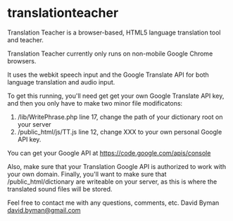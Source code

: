 translationteacher
==================

Translation Teacher is a browser-based, HTML5 language translation tool and teacher. 

Translation Teacher currently only runs on non-mobile Google Chrome browsers. 

It uses the webkit speech input and the Google Translate API for both language translation and audio input.

To get this running, you'll need get get your own Google Translate API key, 
and then you only have to make two minor file modificatons:

1. /lib/WritePhrase.php   line 17, change the path of your dictionary root on your server
2. /public_html/js/TT.js  line 12, change XXX to your own personal Google API key. 

You can get your Google API at https://code.google.com/apis/console

Also, make sure that your Translation Google API is authorized to work with your own domain.
Finally, you'll want to make sure that /public_html/dictionary are writeable on your server, as this is where the translated sound files will be stored.

Feel free to contact me with any questions, comments, etc. 
David Byman
david.byman@gmail.com
